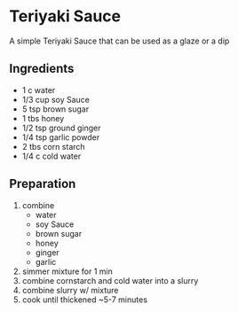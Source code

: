 # Teriyaki Sauce

A simple Teriyaki Sauce that can be used as a glaze or a dip

## Ingredients

-  1 c water
-  1/3 cup soy Sauce
-  5 tsp brown sugar
-  1 tbs honey
-  1/2 tsp ground ginger
-  1/4 tsp garlic powder
-  2 tbs corn starch
-  1/4 c cold water

## Preparation

1. combine
   -  water
   -  soy Sauce
   -  brown sugar
   -  honey
   -  ginger
   -  garlic
1. simmer mixture for 1 min
1. combine cornstarch and cold water into a slurry
1. combine slurry w/ mixture
1. cook until thickened ~5-7 minutes

